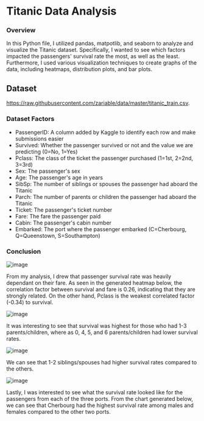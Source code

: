 # Titanic Data Analysis


### Overview
In this Python file, I utilized pandas, matpotlib, and seaborn to analyze and visualize the Titanic dataset. Specifically, I wanted to see which factors impacted the passengers' survival rate the most, as well as the least. Furthermore, I used various visualization techniques to create graphs of the data, including heatmaps, distribution plots, and bar plots.

## Dataset
https://raw.githubusercontent.com/zariable/data/master/titanic_train.csv. 

### Dataset Factors
- PassengerID: A column added by Kaggle to identify each row and make submissions easier
- Survived: Whether the passenger survived or not and the value we are predicting (0=No, 1=Yes)
- Pclass: The class of the ticket the passenger purchased (1=1st, 2=2nd, 3=3rd)
- Sex: The passenger's sex
- Age: The passenger's age in years
- SibSp: The number of siblings or spouses the passenger had aboard the Titanic
- Parch: The number of parents or children the passenger had aboard the Titanic
- Ticket: The passenger's ticket number
- Fare: The fare the passenger paid
- Cabin: The passenger's cabin number
- Embarked: The port where the passenger embarked (C=Cherbourg, Q=Queenstown, S=Southampton)

### Conclusion
![image](https://user-images.githubusercontent.com/63205351/231035649-effe4dbe-857f-472c-bd43-3066e73b040f.png)

From my analysis, I drew that passenger survival rate was heavily dependant on their fare. As seen in the generated heatmap below, the correlation factor between survival and fare is 0.26, indicating that they are strongly related. On the other hand, Pclass is the weakest correlated factor (-0.34) to survival.

![image](https://user-images.githubusercontent.com/63205351/231038129-deb58b70-2f14-451c-be61-4ce19965ae86.png)

It was interesting to see that survival was highest for those who had 1-3 parents/children, where as 0, 4, 5, and 6 parents/children had lower survival rates.

![image](https://user-images.githubusercontent.com/63205351/231038102-8ce27020-4c54-4689-acb2-545540381dca.png)

We can see that 1-2 siblings/spouses had higher survival rates compared to the others.

![image](https://user-images.githubusercontent.com/63205351/231038027-ca002a59-4639-4c8c-bf59-2201901508b3.png)

Lastly, I was interested to see what the survival rate looked like for the passengers from each of the three ports. From the chart generated below, we can see that Cherbourg had the highest survival rate among males and females compared to the other two ports.

